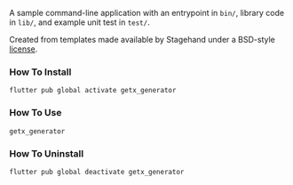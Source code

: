 A sample command-line application with an entrypoint in `bin/`, library code
in `lib/`, and example unit test in `test/`.

Created from templates made available by Stagehand under a BSD-style
[license](https://github.com/dart-lang/stagehand/blob/master/LICENSE).


### How To Install
```
flutter pub global activate getx_generator
```

### How To Use
```
getx_generator
```

### How To Uninstall
```
flutter pub global deactivate getx_generator
```